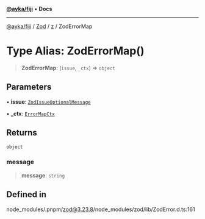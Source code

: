 [**@ayka/fiji**](../../../../../README.md) • **Docs**

***

[@ayka/fiji](../../../../../globals.md) / [Zod](../../../README.md) / [z](../README.md) / ZodErrorMap

# Type Alias: ZodErrorMap()

> **ZodErrorMap**: (`issue`, `_ctx`) => `object`

## Parameters

• **issue**: [`ZodIssueOptionalMessage`](ZodIssueOptionalMessage.md)

• **\_ctx**: [`ErrorMapCtx`](ErrorMapCtx.md)

## Returns

`object`

### message

> **message**: `string`

## Defined in

node\_modules/.pnpm/zod@3.23.8/node\_modules/zod/lib/ZodError.d.ts:161
